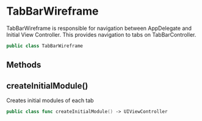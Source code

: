 # TabBarWireframe

TabBarWireframe is responsible for navigation between AppDelegate and Initial View Controller.
This provides navigation to tabs on TabBarController.

``` swift
public class TabBarWireframe
```

## Methods

## createInitialModule()

Creates initial modules of each tab

``` swift
public class func createInitialModule() -> UIViewController
```

